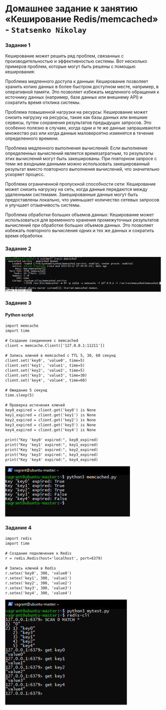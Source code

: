 # Домашнее задание к занятию «Кеширование Redis/memcached» - `Statsenko Nikolay`

### Задание 1
Кеширование может решить ряд проблем, связанных с производительностью и эффективностью системы. Вот несколько примеров проблем, которые могут быть решены с помощью кеширования:

Проблема медленного доступа к данным: Кеширование позволяет хранить копию данных в более быстром доступном месте, например, в оперативной памяти. 
Это позволяет избежать медленного обращения к источнику данных (например, базе данных или внешнему API) и сократить время отклика системы.

Проблема повышенной нагрузки на ресурсы: Кеширование может снизить нагрузку на ресурсы, такие как базы данных или внешние сервисы, путем сохранения результатов предыдущих запросов. 
Это особенно полезно в случаях, когда одни и те же данные запрашиваются множество раз или когда данные маловероятно изменятся в течение определенного времени.

Проблема медленного выполнения вычислений: Если выполнение определенных вычислений является времязатратным, то результаты этих вычислений могут быть закешированы. 
При повторном запросе с теми же входными данными можно использовать закешированный результат вместо повторного выполнения вычислений, что значительно ускоряет процесс.

Проблема ограниченной пропускной способности сети: Кеширование может снизить нагрузку на сеть, когда данные передаются между удаленными системами. 
Закешированные данные могут быть предоставлены локально, что уменьшает количество сетевых запросов и улучшает отзывчивость системы.

Проблема обработки больших объемов данных: Кеширование может использоваться для временного хранения промежуточных результатов вычислений при обработке больших объемов данных. 
Это позволяет избежать повторного вычисления одних и тех же данных и сократить время обработки.

### Задание 2

![Task2](https://raw.githubusercontent.com/Pookson/sys-pattern-homework/main/img/11.2/memred_task2.png)

### Задание 3

#### Python script
```
import memcache
import time

# Создание соединения с memcached
client = memcache.Client(['127.0.0.1:11211'])

# Запись ключей в memcached с TTL 5, 30, 60 секунд
client.set('key0', 'value0', time=5)
client.set('key1', 'value1', time=5)
client.set('key2', 'value2', time=5)
client.set('key3', 'value3', time=30)
client.set('key4', 'value4', time=60)

# Ожидание 5 секунд
time.sleep(5)

# Проверка истечения ключей
key0_expired = client.get('key0') is None
key1_expired = client.get('key1') is None
key2_expired = client.get('key2') is None
key3_expired = client.get('key3') is None
key4_expired = client.get('key4') is None

print("Key 'key0' expired:", key0_expired)
print("Key 'key1' expired:", key1_expired)
print("Key 'key2' expired:", key2_expired)
print("Key 'key3' expired:", key3_expired)
print("Key 'key4' expired:", key4_expired)
```

![Task3](https://raw.githubusercontent.com/Pookson/sys-pattern-homework/main/img/11.2/memred_task3.png)

### Задание 4

```
import redis
import time

# Создание подключения к Redis
r = redis.Redis(host='localhost', port=6379)

# Запись ключей в Redis
r.setex('key0', 300, 'value0')
r.setex('key1', 300, 'value1')
r.setex('key2', 300, 'value2')
r.setex('key3', 300, 'value3')
r.setex('key4', 300, 'value4')
```

![Task4](https://raw.githubusercontent.com/Pookson/sys-pattern-homework/main/img/11.2/memred_task4.png)
